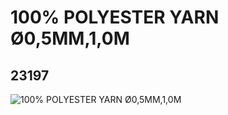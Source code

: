 # 100% POLYESTER YARN Ø0,5MM,1,0M
## 23197
![100% POLYESTER YARN Ø0,5MM,1,0M](https://lc-www-live-s.legocdn.com/media/bricks/5/2/6123920.jpg)